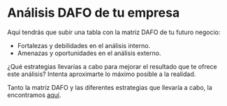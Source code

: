 # Análisis DAFO de tu empresa

Aquí tendrás que subir una tabla con la matriz DAFO de tu futuro negocio: 

* Fortalezas y debilidades en el análisis interno.
* Amenazas y oportunidades en el análisis externo. 

¿Qué estrategias llevarías a cabo para mejorar el resultado que te ofrece 
este análisis? Intenta aproximarte lo máximo posible a la realidad.

Tanto la matriz DAFO y las diferentes estrategias que llevaría a cabo, la 
encontramos [aquí](./DAFO.pdf).

